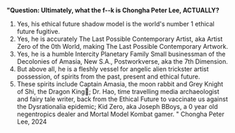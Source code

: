 



**"Question: Ultimately, what the f--k is Chongha Peter Lee, ACTUALLY?**

1. Yes, his ethical future shadow model is the world's number 1 ethical future fugitive.
2. Yes, he is accurately The Last Possible Contemporary Artist, aka Artist Zero of the 0th World, making The Last Possible Contemporary Artwork.
3. Yes, he is a humble Intercity Planetary Family Small businessman of the Decolonies of Amasia, New S.A., Postworkverse, aka the 7th Dimension.
4. But above all, he is a fleshly vessel for angelic alien trickster artist possession, of spirits from the past, present and ethical future.
5. These spirits include Captain Amasia, the moon rabbit and Grey Knight of Shi, the Dragon King🐇; Dr. Hao, time travelling media archaeologist and fairy tale writer, back from the Ethical Future to vaccinate us against the Dysrationalia epidemic; Kid Zero, aka Joseph BBoys, a 0 year old negentropics dealer and Mortal Model Kombat gamer. " Chongha Peter Lee, 2024







